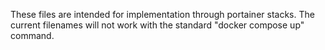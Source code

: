 These files are intended for implementation through portainer stacks. The current filenames will not work with the standard "docker compose up" command.